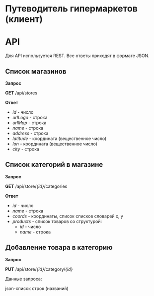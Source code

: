 Путеводитель гипермаркетов (клиент)
===================================


API
===
Для API используется REST. Все ответы приходят в формате JSON.

Список магазинов
----------------
**Запрос**

**GET**  /api/stores

**Ответ**

* *id* - число
* *urlLogo* - строка
* *urlMap* - строка
* *name* - строка
* *address* - строка
* *latitude* - координата (вещественное число)
* *lon* - координата (вещественное число)
* *city* - строка

Список категорий в магазине
---------------------------
**Запрос**

**GET** /api/store/*{id}*/categories

**Ответ**

* *id* - число
* *name* - строка
* *coords* - координаты, список списков словарей x, y
* *products* - список товаров со структурой:
	* *id* - число
    * *name* - строка

Добавление товара в категорию
-----------------------------
**Запрос**

**PUT** /api/store/*{id}*/category/*{id}*

Данные запроса:

json-список строк (названий)
